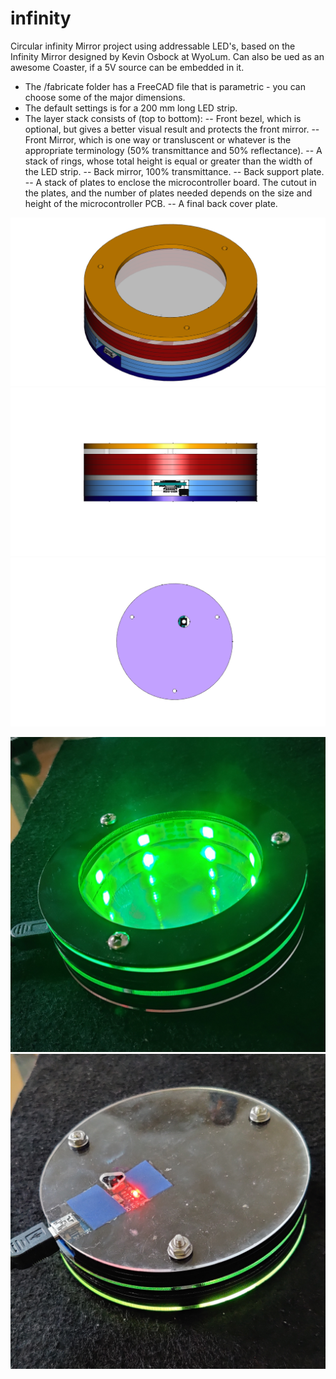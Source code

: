 # infinity
Circular infinity Mirror project using addressable LED's, based on the Infinity Mirror designed by Kevin Osbock at WyoLum. Can also be ued as an awesome Coaster, if a 5V source can be embedded in it.

- The /fabricate folder has a FreeCAD file that is parametric - you can choose some of the major dimensions.
- The default settings is for a 200 mm long LED strip.
- The layer stack consists of (top to bottom):
-- Front bezel, which is optional, but gives a better visual result and protects the front mirror.
-- Front Mirror, which is one way or transluscent or whatever is the appropriate terminology (50% transmittance and 50% reflectance).
-- A stack of rings, whose total height is equal or greater than the width of the LED strip.
-- Back mirror, 100% transmittance.
-- Back support plate.
-- A stack of plates to enclose the microcontroller board. The cutout in the plates, and the number of plates needed depends on the size and height of the microcontroller PCB.
-- A final back cover plate. 

![Infinity_Mirror_01](/renders/infinity_01.png)
![Infinity_Mirror_02](/renders/infinity_02.png)
![Infinity_Mirror_03](/renders/infinity_03.png)

![Infinity_Mirror_04](/images/infinity_02.jpg)
![Infinity_Mirror_05](/images/infinity_01.jpg)
